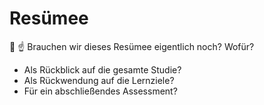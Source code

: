 # Resümee

🥸 ☝️ Brauchen wir dieses Resümee eigentlich noch? Wofür? 

- Als Rückblick auf die gesamte Studie? 
- Als Rückwendung auf die Lernziele? 
- Für ein abschließendes Assessment?